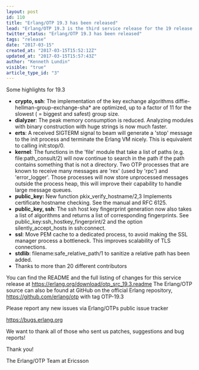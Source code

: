 ```yaml
---
layout: post
id: 110
title: "Erlang/OTP 19.3 has been released"
lead: "Erlang/OTP 19.3 is the third service release for the 19 release track"
twitter_status: "Erlang/OTP 19.3 has been released"
tags: "release"
date: "2017-03-15"
created_at: "2017-03-15T15:52:12Z"
updated_at: "2017-03-15T15:57:43Z"
author: "Kenneth Lundin"
visible: "true"
article_type_id: "3"
---
```


Some highlights for 19.3
* **crypto, ssh**: The implementation of the key exchange algorithms diffie-hellman-group-exchange-sha* are optimized, up to a factor of 11 for the slowest ( = biggest and safest) group size.
* **dialyzer**: The peak memory consumption is reduced.
 Analyzing modules with binary construction with huge strings is now much faster.
* **erts**: A received SIGTERM signal to beam will generate a 'stop' message to the init process and terminate the Erlang VM nicely. This is equivalent to calling init:stop/0.
* **kernel**: The functions in the 'file' module that take a list of paths (e.g. file:path_consult/2) will now continue to search in the path if the path contains something that is not a directory.
 Two OTP processes that are known to receive many messages are 'rex' (used by 'rpc') and 'error_logger'. Those processes will now store unprocessed messages outside the process heap, this will improve their capability to handle large message queues.
* **public_key:** New function pkix_verify_hostname/2,3 Implements certificate hostname checking. See the manual and RFC 6125.
* **public_key, ssh**: The ssh host key fingerprint generation now also takes a list of algorithms and returns a list of corresponding fingerprints. See public_key:ssh_hostkey_fingerprint/2 and the option silently_accept_hosts in ssh:connect.
* **ssl**: Move PEM cache to a dedicated process, to avoid making the SSL manager process a bottleneck. This improves scalability of TLS connections.
* **stdlib**: filename:safe_relative_path/1 to sanitize a relative path has been added.
* Thanks to more than 20 different contributors

You can find the README and the full listing of changes for this service release at
<https://erlang.org/download/otp_src_19.3.readme>
 The Erlang/OTP source can also be found at GitHub on the official Erlang repository,
<https://github.com/erlang/otp> with tag OTP-19.3

Please report any new issues via Erlang/OTPs public issue tracker

<https://bugs.erlang.org>

 We want to thank all of those who sent us patches, suggestions and bug reports!

Thank you!

The Erlang/OTP Team at Ericsson

